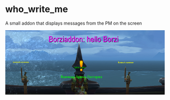 # who_write_me
A small addon that displays messages from the PM on the screen

![Alt text](preview.png?raw=true "Preview")
